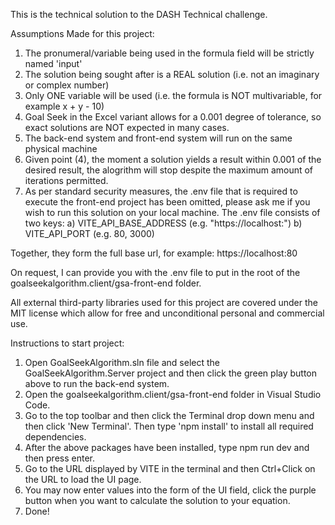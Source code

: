 This is the technical solution to the DASH Technical challenge.

Assumptions Made for this project:

1. The pronumeral/variable being used in the formula field will be strictly named 'input'
2. The solution being sought after is a REAL solution (i.e. not an imaginary or complex number)
3. Only ONE variable will be used (i.e. the formula is NOT multivariable, for example x + y - 10)
4. Goal Seek in the Excel variant allows for a 0.001 degree of tolerance, so exact solutions are NOT expected in many cases.
5. The back-end system and front-end system will run on the same physical machine
6. Given point (4), the moment a solution yields a result within 0.001 of the desired result, the alogrithm will stop despite the maximum amount of iterations permitted.
7. As per standard security measures, the .env file that is required to execute the front-end project has been omitted, please ask me if you wish to run this solution
on your local machine. The .env file consists of two keys:
	a) VITE_API_BASE_ADDRESS (e.g. "https://localhost:")
	b) VITE_API_PORT (e.g. 80, 3000)

Together, they form the full base url, for example: https://localhost:80

On request, I can provide you with the .env file to put in the root of the goalseekalgorithm.client/gsa-front-end folder.

All external third-party libraries used for this project are covered under the MIT license which allow for free and unconditional personal and commercial use.

Instructions to start project:

1. Open GoalSeekAlgorithm.sln file and select the GoalSeekAlgorithm.Server project and then click the green play button above to run the back-end system.
2. Open the goalseekalgorithm.client/gsa-front-end folder in Visual Studio Code.
3. Go to the top toolbar and then click the Terminal drop down menu and then click 'New Terminal'. Then type 'npm install' to install all required dependencies.
4. After the above packages have been installed, type npm run dev and then press enter.
5. Go to the URL displayed by VITE in the terminal and then Ctrl+Click on the URL to load the UI page.
6. You may now enter values into the form of the UI field, click the purple button when you want to calculate the solution to your equation.
7. Done!

